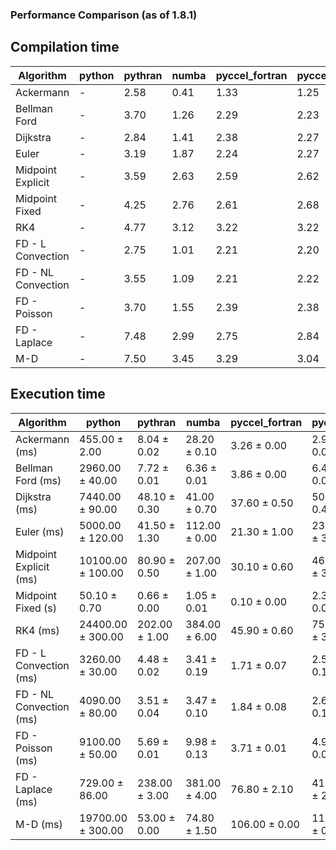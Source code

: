 ### Performance Comparison (as of 1.8.1)
## Compilation time
Algorithm                 | python                    | pythran                   | numba                     | pyccel_fortran            | pyccel_c                 
------------------------- | ------------------------- | ------------------------- | ------------------------- | ------------------------- | -------------------------
Ackermann                 | -                         | 2.58                      | 0.41                      | 1.33                      | 1.25                     
Bellman Ford              | -                         | 3.70                      | 1.26                      | 2.29                      | 2.23                     
Dijkstra                  | -                         | 2.84                      | 1.41                      | 2.38                      | 2.27                     
Euler                     | -                         | 3.19                      | 1.87                      | 2.24                      | 2.27                     
Midpoint Explicit         | -                         | 3.59                      | 2.63                      | 2.59                      | 2.62                     
Midpoint Fixed            | -                         | 4.25                      | 2.76                      | 2.61                      | 2.68                     
RK4                       | -                         | 4.77                      | 3.12                      | 3.22                      | 3.22                     
FD - L Convection         | -                         | 2.75                      | 1.01                      | 2.21                      | 2.20                     
FD - NL Convection        | -                         | 3.55                      | 1.09                      | 2.21                      | 2.22                     
FD - Poisson              | -                         | 3.70                      | 1.55                      | 2.39                      | 2.38                     
FD - Laplace              | -                         | 7.48                      | 2.99                      | 2.75                      | 2.84                     
M-D                       | -                         | 7.50                      | 3.45                      | 3.29                      | 3.04                     

## Execution time
Algorithm                 | python                    | pythran                   | numba                     | pyccel_fortran            | pyccel_c                 
------------------------- | ------------------------- | ------------------------- | ------------------------- | ------------------------- | -------------------------
Ackermann (ms)            | 455.00 $\pm$ 2.00         | 8.04 $\pm$ 0.02           | 28.20 $\pm$ 0.10          | 3.26 $\pm$ 0.00           | 2.95 $\pm$ 0.00          
Bellman Ford (ms)         | 2960.00 $\pm$ 40.00       | 7.72 $\pm$ 0.01           | 6.36 $\pm$ 0.01           | 3.86 $\pm$ 0.00           | 6.49 $\pm$ 0.01          
Dijkstra (ms)             | 7440.00 $\pm$ 90.00       | 48.10 $\pm$ 0.30          | 41.00 $\pm$ 0.70          | 37.60 $\pm$ 0.50          | 50.40 $\pm$ 0.40         
Euler (ms)                | 5000.00 $\pm$ 120.00      | 41.50 $\pm$ 1.30          | 112.00 $\pm$ 0.00         | 21.30 $\pm$ 1.00          | 235.00 $\pm$ 3.00        
Midpoint Explicit (ms)    | 10100.00 $\pm$ 100.00     | 80.90 $\pm$ 0.50          | 207.00 $\pm$ 1.00         | 30.10 $\pm$ 0.60          | 468.00 $\pm$ 3.00        
Midpoint Fixed (s)        | 50.10 $\pm$ 0.70          | 0.66 $\pm$ 0.00           | 1.05 $\pm$ 0.01           | 0.10 $\pm$ 0.00           | 2.31 $\pm$ 0.01          
RK4 (ms)                  | 24400.00 $\pm$ 300.00     | 202.00 $\pm$ 1.00         | 384.00 $\pm$ 6.00         | 45.90 $\pm$ 0.60          | 755.00 $\pm$ 3.00        
FD - L Convection (ms)    | 3260.00 $\pm$ 30.00       | 4.48 $\pm$ 0.02           | 3.41 $\pm$ 0.19           | 1.71 $\pm$ 0.07           | 2.54 $\pm$ 0.13          
FD - NL Convection (ms)   | 4090.00 $\pm$ 80.00       | 3.51 $\pm$ 0.04           | 3.47 $\pm$ 0.10           | 1.84 $\pm$ 0.08           | 2.61 $\pm$ 0.13          
FD - Poisson (ms)         | 9100.00 $\pm$ 50.00       | 5.69 $\pm$ 0.01           | 9.98 $\pm$ 0.13           | 3.71 $\pm$ 0.01           | 4.90 $\pm$ 0.02          
FD - Laplace (ms)         | 729.00 $\pm$ 86.00        | 238.00 $\pm$ 3.00         | 381.00 $\pm$ 4.00         | 76.80 $\pm$ 2.10          | 419.00 $\pm$ 2.00        
M-D (ms)                  | 19700.00 $\pm$ 300.00     | 53.00 $\pm$ 0.00          | 74.80 $\pm$ 1.50          | 106.00 $\pm$ 0.00         | 110.00 $\pm$ 0.00        
